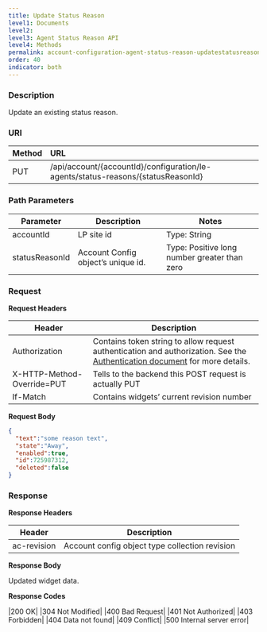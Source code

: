 ```yaml
---
title: Update Status Reason
level1: Documents
level2:
level3: Agent Status Reason API
level4: Methods
permalink: account-configuration-agent-status-reason-updatestatusreason.html
order: 40
indicator: both
---
```



### Description

Update an existing status reason.

### URI

| Method | URL |
| :-------- | :------ |
| PUT | /api/account/{accountId}/configuration/le-agents/status-reasons/{statusReasonId} |


### Path Parameters

|Parameter | Description | Notes|
|--- | --- | ---|
|accountId | LP site id | Type: String|
|statusReasonId | Account Config object’s unique id. | Type: Positive long number greater than zero|

### Request

**Request Headers**

| Header | Description |
| --- | --- |
|Authorization |Contains token string to allow request authentication and authorization. See the [Authentication document](https://developers.liveperson.com/guides-authentication-introduction.html) for more details. |
|X-HTTP-Method-Override=PUT | Tells to the backend this POST request is actually PUT |
| If-Match | Contains widgets’ current revision number |

**Request Body**

```json
{
  "text":"some reason text",
  "state":"Away",
  "enabled":true,
  "id":725987312,
  "deleted":false
}
```

### Response

**Response Headers**

|Header | Description|
|--- | ---|
|ac-revision | Account config object type collection revision|

**Response Body**

Updated widget data.

**Response Codes**

|200 OK|
|304 Not Modified|
|400 Bad Request|
|401 Not Authorized|
|403 Forbidden|
|404 Data not found|
|409 Conflict|
|500 Internal server error|
